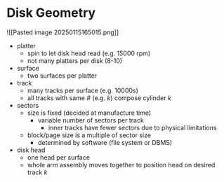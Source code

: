 # Disk Geometry
![[Pasted image 20250115165015.png]]
- platter
	- spin to let disk head read (e.g. 15000 rpm)
	- not many platters per disk (8-10)
- surface
	- two surfaces per platter
- track
	- many tracks per surface (e.g. 10000s)
	- all tracks with same # (e.g. $k$) compose cylinder $k$
- sectors
	- size is fixed (decided at manufacture time)
		- variable number of sectors per track 
			- inner tracks have fewer sectors due to physical limitations
	- block/page size is a multiple of sector size
		- determined by software (file system or DBMS)
- disk head
	- one head per surface
	- whole arm assembly moves together to position head on desired track $k$
